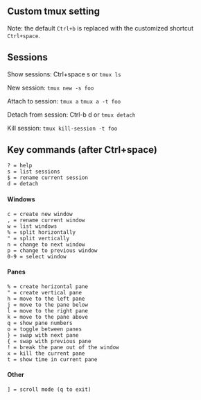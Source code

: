 ## Custom tmux setting

Note: the default `Ctrl+b` is replaced with the customized shortcut `Ctrl+space`.


## Sessions

Show sessions:		Ctrl+space  s
			or `tmux ls`

New session:		`tmux new -s foo`

Attach to session:	`tmux a`
			`tmux a -t foo`

Detach from session:	Ctrl-b d
			or `tmux detach`

Kill session:		`tmux kill-session -t foo`


## Key commands (after Ctrl+space)

	? = help
	s = list sessions
	$ = rename current session
	d = detach
	
#### Windows

	c = create new window
	, = rename current window
	w = list windows
	% = split horizontally
	" = split vertically
	n = change to next window
	p = change to previous window
	0-9 = select window

#### Panes

	% = create horizontal pane
	" = create vertical pane
	h = move to the left pane
	j = move to the pane below
	l = move to the right pane
	k = move to the pane above
	q = show pane numbers
	o = toggle between panes
	} = swap with next pane
	{ = swap with previous pane
	! = break the pane out of the window
	x = kill the current pane
	t = show time in current pane

#### Other

	] = scroll mode (q to exit)
